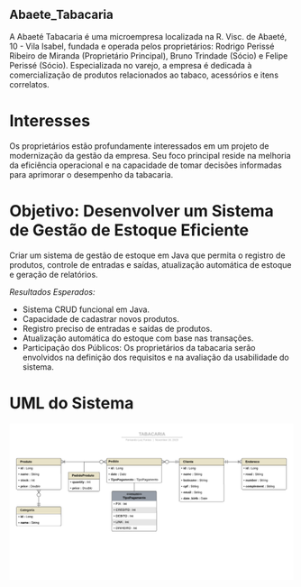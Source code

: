 ## Abaete_Tabacaria

A Abaeté Tabacaria é uma microempresa localizada na R. Visc. de Abaeté, 10 - Vila Isabel, fundada e operada pelos proprietários: Rodrigo Perissé Ribeiro de Miranda (Proprietário Principal), Bruno Trindade (Sócio) e Felipe Perissé (Sócio). Especializada no varejo, a empresa é dedicada à comercialização de produtos relacionados ao tabaco, acessórios e itens correlatos.

# Interesses

Os proprietários estão profundamente interessados em um projeto de modernização da gestão da empresa. Seu foco principal reside na melhoria da eficiência operacional e na capacidade de tomar decisões informadas para aprimorar o desempenho da tabacaria.

# Objetivo: Desenvolver um Sistema de Gestão de Estoque Eficiente

Criar um sistema de gestão de estoque em Java que permita o registro de produtos, controle de entradas e saídas, atualização automática de estoque e geração de relatórios.

*Resultados Esperados:*
- Sistema CRUD funcional em Java.
- Capacidade de cadastrar novos produtos.
- Registro preciso de entradas e saídas de produtos.
- Atualização automática do estoque com base nas transações.
- Participação dos Públicos: Os proprietários da tabacaria serão envolvidos na definição dos requisitos e na avaliação da usabilidade do sistema.

# UML do Sistema
<img src="/UML_TABACARIA.png">
